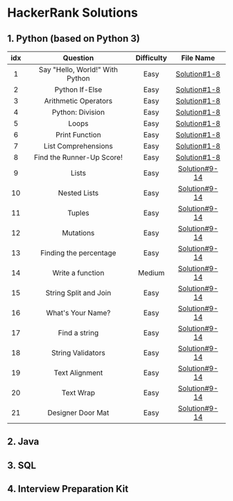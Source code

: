 # HackerRank Solutions

## 1. Python (based on Python 3)
| idx |             Question            |  Difficulty  |                                          File Name                                           |
|:---:|:-------------------------------:|:------------:|:-------------------------------------------------------------------------------------------:|
|  1  | Say "Hello, World!" With Python |     Easy     | [Solution#1-8](https://github.com/Myeongjung/HackerRank/blob/main/Python/Solution%231-8.py) |
|  2  |          Python If-Else         |     Easy     | [Solution#1-8](https://github.com/Myeongjung/HackerRank/blob/main/Python/Solution%231-8.py) |
|  3  |       Arithmetic Operators      |     Easy     | [Solution#1-8](https://github.com/Myeongjung/HackerRank/blob/main/Python/Solution%231-8.py) |
|  4  |         Python: Division        |     Easy     | [Solution#1-8](https://github.com/Myeongjung/HackerRank/blob/main/Python/Solution%231-8.py) |
|  5  |              Loops              |     Easy     | [Solution#1-8](https://github.com/Myeongjung/HackerRank/blob/main/Python/Solution%231-8.py) |
|  6  |          Print Function         |     Easy     | [Solution#1-8](https://github.com/Myeongjung/HackerRank/blob/main/Python/Solution%231-8.py) |
|  7  |       List Comprehensions       |     Easy     | [Solution#1-8](https://github.com/Myeongjung/HackerRank/blob/main/Python/Solution%231-8.py) |
|  8  |    Find the Runner-Up Score!    |     Easy     | [Solution#1-8](https://github.com/Myeongjung/HackerRank/blob/main/Python/Solution%231-8.py) |
|  9  |              Lists              |     Easy     | [Solution#9-14](https://github.com/Myeongjung/HackerRank/blob/main/Python/Solution%239-14.py) |
| 10  |          Nested Lists           |     Easy     | [Solution#9-14](https://github.com/Myeongjung/HackerRank/blob/main/Python/Solution%239-14.py) |
| 11  |              Tuples             |     Easy     | [Solution#9-14](https://github.com/Myeongjung/HackerRank/blob/main/Python/Solution%239-14.py) |
| 12  |             Mutations           |     Easy     | [Solution#9-14](https://github.com/Myeongjung/HackerRank/blob/main/Python/Solution%239-14.py) |
| 13  |     Finding the percentage      |     Easy     | [Solution#9-14](https://github.com/Myeongjung/HackerRank/blob/main/Python/Solution%239-14.py) |
| 14  |         Write a function        |    Medium    | [Solution#9-14](https://github.com/Myeongjung/HackerRank/blob/main/Python/Solution%239-14.py) |
| 15  |      String Split and Join      |     Easy     | [Solution#9-14](https://github.com/Myeongjung/HackerRank/blob/main/Python/Solution%2315-21.py) |
| 16  |        What's Your Name?        |     Easy     | [Solution#9-14](https://github.com/Myeongjung/HackerRank/blob/main/Python/Solution%2315-21.py) |
| 17  |          Find a string          |     Easy     | [Solution#9-14](https://github.com/Myeongjung/HackerRank/blob/main/Python/Solution%2315-21.py) |
| 18  |        String Validators        |     Easy     | [Solution#9-14](https://github.com/Myeongjung/HackerRank/blob/main/Python/Solution%2315-21.py) |
| 19  |          Text Alignment         |     Easy     | [Solution#9-14](https://github.com/Myeongjung/HackerRank/blob/main/Python/Solution%2315-21.py) |
| 20  |             Text Wrap           |     Easy     | [Solution#9-14](https://github.com/Myeongjung/HackerRank/blob/main/Python/Solution%2315-21.py) |
| 21  |        Designer Door Mat        |     Easy     | [Solution#9-14](https://github.com/Myeongjung/HackerRank/blob/main/Python/Solution%2315-21.py) |



## 2. Java

## 3. SQL

## 4. Interview Preparation Kit
